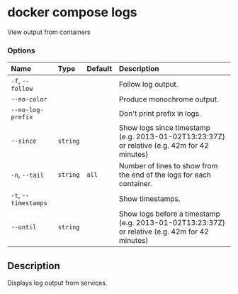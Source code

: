 # docker compose logs

<!---MARKER_GEN_START-->
View output from containers

### Options

| Name                 | Type     | Default | Description                                                                                    |
|:---------------------|:---------|:--------|:-----------------------------------------------------------------------------------------------|
| `-f`, `--follow`     |          |         | Follow log output.                                                                             |
| `--no-color`         |          |         | Produce monochrome output.                                                                     |
| `--no-log-prefix`    |          |         | Don't print prefix in logs.                                                                    |
| `--since`            | `string` |         | Show logs since timestamp (e.g. 2013-01-02T13:23:37Z) or relative (e.g. 42m for 42 minutes)    |
| `-n`, `--tail`       | `string` | `all`   | Number of lines to show from the end of the logs for each container.                           |
| `-t`, `--timestamps` |          |         | Show timestamps.                                                                               |
| `--until`            | `string` |         | Show logs before a timestamp (e.g. 2013-01-02T13:23:37Z) or relative (e.g. 42m for 42 minutes) |


<!---MARKER_GEN_END-->

## Description

Displays log output from services.